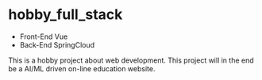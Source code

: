 # hobby_full_stack

- Front-End Vue
- Back-End SpringCloud

This is a hobby project about web development. 
This project will in the end be a AI/ML driven on-line education website.
